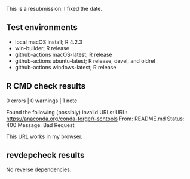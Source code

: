 This is a resubmission: I fixed the date.

## Test environments

- local macOS install; R 4.2.3
- win-builder; R release
- github-actions macOS-latest; R release
- github-actions ubuntu-latest; R release, devel, and oldrel
- github-actions windows-latest; R release

## R CMD check results

0 errors | 0 warnings | 1 note

Found the following (possibly) invalid URLs:
  URL: https://anaconda.org/conda-forge/r-schtools
    From: README.md
    Status: 400
    Message: Bad Request

This URL works in my browser.

## revdepcheck results

No reverse dependencies.
